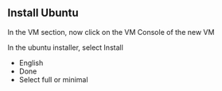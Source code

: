 ## Install Ubuntu

In the VM section, now click on the VM Console of the new VM

In the ubuntu installer, select Install

- English
- Done
- Select full or minimal